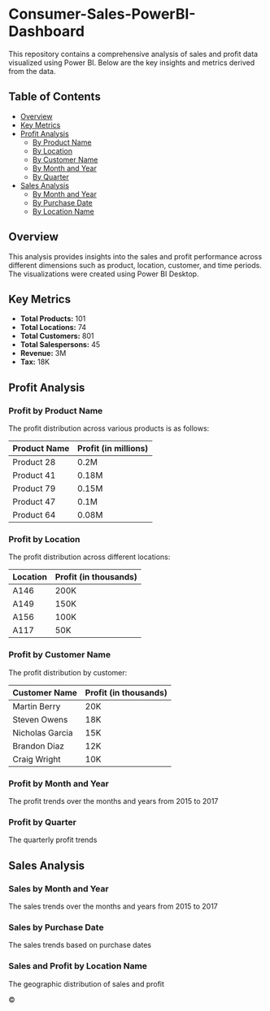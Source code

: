 # Consumer-Sales-PowerBI-Dashboard


This repository contains a comprehensive analysis of sales and profit data visualized using Power BI. Below are the key insights and metrics derived from the data.

## Table of Contents

- [Overview](#overview)
- [Key Metrics](#key-metrics)
- [Profit Analysis](#profit-analysis)
  - [By Product Name](#profit-by-product-name)
  - [By Location](#profit-by-location)
  - [By Customer Name](#profit-by-customer-name)
  - [By Month and Year](#profit-by-month-and-year)
  - [By Quarter](#profit-by-quarter)
- [Sales Analysis](#sales-analysis)
  - [By Month and Year](#sales-by-month-and-year)
  - [By Purchase Date](#sales-by-purchase-date)
  - [By Location Name](#sales-and-profit-by-location-name)

  
## Overview

This analysis provides insights into the sales and profit performance across different dimensions such as product, location, customer, and time periods. The visualizations were created using Power BI Desktop.

## Key Metrics

- **Total Products:** 101
- **Total Locations:** 74
- **Total Customers:** 801
- **Total Salespersons:** 45
- **Revenue:** 3M
- **Tax:** 18K

## Profit Analysis

### Profit by Product Name

The profit distribution across various products is as follows:

| Product Name | Profit (in millions) |
|--------------|----------------------|
| Product 28   | 0.2M                 |
| Product 41   | 0.18M                |
| Product 79   | 0.15M                |
| Product 47   | 0.1M                 |
| Product 64   | 0.08M                |

### Profit by Location

The profit distribution across different locations:

| Location | Profit (in thousands) |
|----------|-----------------------|
| A146     | 200K                  |
| A149     | 150K                  |
| A156     | 100K                  |
| A117     | 50K                   |

### Profit by Customer Name

The profit distribution by customer:

| Customer Name    | Profit (in thousands) |
|------------------|-----------------------|
| Martin Berry     | 20K                   |
| Steven Owens     | 18K                   |
| Nicholas Garcia  | 15K                   |
| Brandon Diaz     | 12K                   |
| Craig Wright     | 10K                   |

### Profit by Month and Year

The profit trends over the months and years from 2015 to 2017

### Profit by Quarter

The quarterly profit trends

## Sales Analysis

### Sales by Month and Year

The sales trends over the months and years from 2015 to 2017

### Sales by Purchase Date

The sales trends based on purchase dates 

### Sales and Profit by Location Name

The geographic distribution of sales and profit




&copy;

